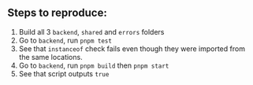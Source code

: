 ## Steps to reproduce:
1. Build all 3 `backend`, `shared` and `errors` folders
2. Go to `backend`, run `pnpm test`
3. See that `instanceof` check fails even though they were imported from the same locations. 
4. Go to `backend`, run `pnpm build` then `pnpm start`
5. See that script outputs `true`